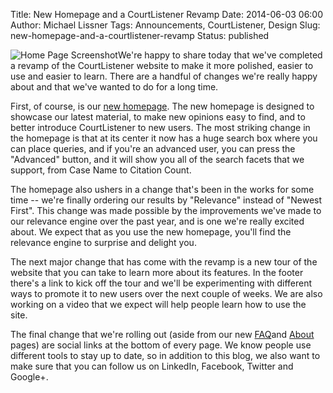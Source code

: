 Title: New Homepage and a CourtListener Revamp
Date: 2014-06-03 06:00
Author: Michael Lissner
Tags: Announcements, CourtListener, Design
Slug: new-homepage-and-a-courtlistener-revamp
Status: published

![Home Page
Screenshot]({filename}/images/home.png)We're
happy to share today that we've completed a revamp of the CourtListener
website to make it more polished, easier to use and easier to learn.
There are a handful of changes we're really happy about and that we've
wanted to do for a long time.

First, of course, is our [new homepage](https://www.courtlistener.com).
The new homepage is designed to showcase our latest material, to make
new opinions easy to find, and to better introduce CourtListener to new
users. The most striking change in the homepage is that at its center it
now has a huge search box where you can place queries, and if you're an
advanced user, you can press the "Advanced" button, and it will show you
all of the search facets that we support, from Case Name to Citation
Count.

The homepage also ushers in a change that's been in the works for some
time -- we're finally ordering our results by "Relevance" instead of
"Newest First". This change was made possible by the improvements we've
made to our relevance engine over the past year, and is one we're really
excited about. We expect that as you use the new homepage, you'll find
the relevance engine to surprise and delight you.

The next major change that has come with the revamp is a new tour of the
website that you can take to learn more about its features. In the
footer there's a link to kick off the tour and we'll be experimenting
with different ways to promote it to new users over the next couple of
weeks. We are also working on a video that we expect will help people
learn how to use the site.

The final change that we're rolling out (aside from our new
[FAQ](https://www.courtlistener.com/faq/)and
[About](%20https://www.courtlistener.com/about/) pages) are social links
at the bottom of every page. We know people use different tools to stay
up to date, so in addition to this blog, we also want to make sure that
you can follow us on LinkedIn, Facebook, Twitter and Google+.

